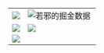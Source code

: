 <div align="center">
  <table border="0" width="90%" style="overflow: hidden">
    <tr>
      <td>
        <a href="https://wjkang.github.io/">
          <img
            src="https://github-readme-stats.vercel.app/api?username=wjkang&show_icons=true&icon_color=805AD5&text_color=718096&bg_color=ffffff&count_private=true"
          />
        </a>
      </td>
      <td>
        <a href="https://juejin.cn/user/1767670426385528">
          <img
            src="https://4sdvg7tqbv.us.aircode.run/juejin?uid=1767670426385528&hide_border=true"
            alt="若邪的掘金数据"
            style="zoom: 100%"
            align="left"
          />
        </a>
      </td>
    </tr>
    <tr>
      <td>
        <a href="https://github.com/lowcoding/lowcode-vscode">
          <img
            src="https://github-readme-stats.vercel.app/api/pin/?username=lowcoding&repo=lowcode-vscode&show_owner=true"
          />
        </a>
      </td>
      <td>
        <a href="https://github.com/lowcoding/lowcode-mock">
          <img
            src="https://github-readme-stats.vercel.app/api/pin/?username=lowcoding&repo=lowcode-mock&show_owner=true"
          />
        </a>
      </td>
    </tr>
    <tr>
      <td>
        <a href="https://github.com/lowcode-scaffold/lowcode-materials">
          <img
            src="https://github-readme-stats.vercel.app/api/pin/?username=lowcode-scaffold&repo=lowcode-materials&show_owner=true"
          />
        </a>
      </td>
      <td></td>
    </tr>
  </table>
</div>
